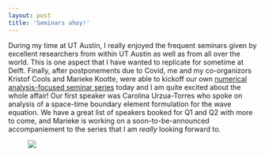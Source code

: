 ```yaml
---
layout: post
title: 'Seminars ahoy!'
---
```


During my time at UT Austin, I really enjoyed the frequent seminars given by excellent researchers from within UT Austin as well as from all over the world.
This is one aspect that I have wanted to replicate for sometime at Delft.
Finally, after postponements due to Covid, me and my co-organizors Kristof Cools and Marieke Kootte, were able to kickoff our own [numerical analysis-focused seminar series](https://www.tudelft.nl/cse/events/dcse-conferences/numerical-analysis-seminars/) today and I am quite excited about the whole affair!
Our first speaker was Carolina Urzua-Torres who spoke on analysis of a space-time boundary element formulation for the wave equation.
We have a great list of speakers booked for Q1 and Q2 with more to come, and Marieke is working on a soon-to-be-announced accompaniement to the series that I am *really* looking forward to.

<div class="text-center">
<figure>
<p><img src="{{ site.baseurl}}/random_imgs/success.gif"/></p>
</figure>


